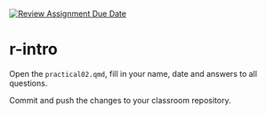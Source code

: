 [![Review Assignment Due Date](https://classroom.github.com/assets/deadline-readme-button-22041afd0340ce965d47ae6ef1cefeee28c7c493a6346c4f15d667ab976d596c.svg)](https://classroom.github.com/a/f9FFYP-N)
# r-intro

Open the `practical02.qmd`,
fill in your name, date and answers to all questions.

Commit and push the changes to your classroom repository.